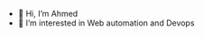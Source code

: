 - 👋 Hi, I’m Ahmed
- 👀 I’m interested in Web automation and Devops
<!---
AhmedSHelmi/AhmedSHelmi is a ✨ special ✨ repository because its `README.md` (this file) appears on your GitHub profile.
You can click the Preview link to take a look at your changes.
--->
